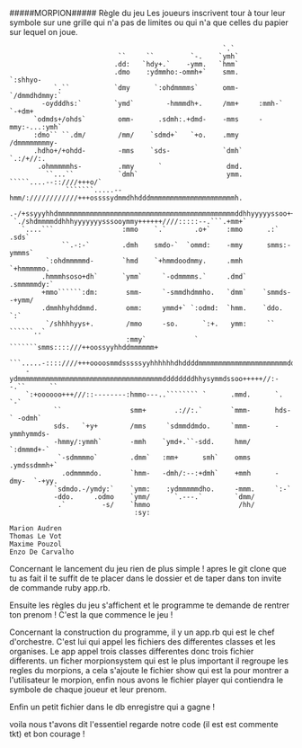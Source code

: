 #####MORPION#####
Règle du jeu
Les joueurs inscrivent tour à tour leur symbole sur une grille qui n'a pas de limites ou qui n'a que celles du papier sur lequel on joue.

                                                         `.`                                    
                               ``     ``         `-.    `ymh`                                   
                              .dd:   `hdy+.`    -ymm.   `hmm`                                   
                              .dmo    :ydmmho:-ommh+`    smm.       `:shhyo-                    
               `.``           `dmy      `:ohdmmmms`      omm-     `/dmmdhdmmy:`                 
            -oydddhs:`        `ymd`        -hmmmdh+.     /mm+     :mmh-` `-+dm+                 
          `odmds+/ohds`        omm-      .sdmh:.+dmd-    -mms     -mmy:-...:ymh`                
          :dmo`` ``.dm/        /mm/    `sdmd+`   `+o.    .mmy      /dmmmmmmmmy-                 
          .hdho+/+ohdd-        -mms    `sds-             `dmh`      `.:/+//:.                   
           .ohmmmmmhs-         .mmy      `                dmd.                                  
             ``...``           `dmh`                      ymm.     `````....--::////+++o/`      
                  ```````.....--hmm/:////////////+++ossssydmmdhhdddmmmmmmmmmmmmmmmmmmmmmh.      
      .-/+ssyyyhhdmmmmmmmmmmmmmmmmmmmmmmmmmmmmmmmmmmmmmmmmmmmmddhhyyyyyssoo++///:::::::/-       
     `./shdmmmmddhhhyyyyyyysssooymmy++++++////:::::--.```.+mm+`                                 
       `....```                 :mmo    `.`       .o+`    :mmo      .:`    .sds`                
                 ``.-:-`        .dmh    smdo-`  `ommd:    -mmy      smms:-ymmms`                
             `:ohdmmmmmd-       `hmd    `+hmmdoodmmy.     .mmh      `+hmmmmmo.                  
            .hmmmhsoso+dh`      `ymm`     `-odmmmms.`     .dmd`      .smmmmmdy:`                
            +mmo``````:dm:       smm-     `-smmdhdmmho.   `dmm`    `smmds--+ymm/                
            .dmmhhyhddmmd.       omm:     ymmd+` `:odmd:  `hmm.    `ddo.     `:`                
             `/shhhhyys+.        /mmo     -so.      `:+.   ymm:     ``          ``````..`       
                                 :mmy`            ` ```````smms::::///++oossyyhhddmmmmmm+       
         ```.....-::::////+++oooosmmdsssssyyhhhhhhdhddddmmmmmmmmmmmmmmmmmmmmmmdddhhhhddh:       
        -ydmmmmmmmmmmmmmmmmmmmmmmmmmmmmmmmmmmmmddddddddhhysymmdssoo+++++//:--.``      ``        
        `:+oooooo+++///::--------:hmmo---..```````` `      .mmd.      `.      `-`               
               ``                 smm+       .://:.`       `mmm-      hds-` -odmh`              
               sds.   `+y+        /mms     `sdmmddmdo.     `mmm-      -ymmhymmds-               
               -hmmy/:ymmh`       -mmh    `ymd+.``-sdd.     hmm/       `:dmmmd+-`               
                `-sdmmmmo`        .dmm`   :mm+      smh`    omms       .ymdssdmmh+`             
                 .odmmmmdo.       `hmm-   -dmh/:--:+dmh`    +mmh      -dmy-  `-+yy.             
               `sdmdo.-/ymdy:`    `ymm:    :ydmmmmmdho.     -mmm.     `:-`                      
               -ddo.     .odmo    `ymm/      `.---.`        `dmm/                               
                .`         -s/    `hmmo                      /hh/                               
                                   :sy:                                                         

    Marion Audren 
    Thomas Le Vot 
    Maxime Pouzol
    Enzo De Carvalho 




Concernant le lancement du jeu rien de plus simple ! apres le git clone que tu as fait il te suffit de te placer dans le dossier et de taper dans ton invite de commande ruby app.rb.

Ensuite les règles du jeu s'affichent et le programme te demande de rentrer ton prenom ! C'est la que commence le jeu !

Concernant la construction du programme, il y un app.rb qui est le chef d'orchestre. C'est lui qui appel les fichiers des differentes classes et les organises. 
Le app appel trois classes differentes donc trois fichier differents. un ficher morpionsystem qui est le plus important il regroupe les regles du morpions, a cela s'ajoute le fichier show qui est la pour montrer a l'utilisateur le morpion, enfin nous avons le fichier player qui contiendra le symbole de chaque joueur et leur prenom. 

Enfin un petit fichier dans le db enregistre qui a gagne !

voila nous t'avons dit l'essentiel regarde notre code (il est est commente tkt) et bon courage !

